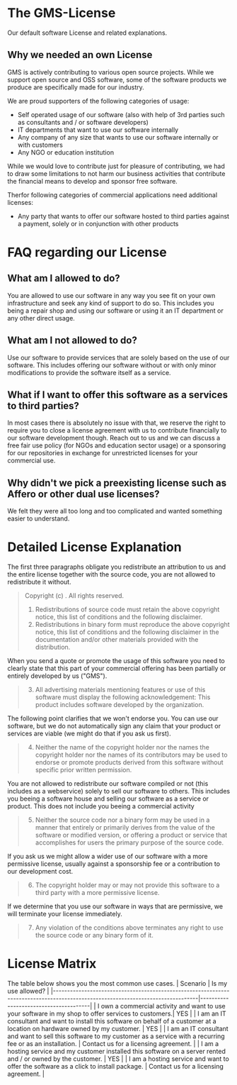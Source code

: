 # The GMS-License
Our default software License and related explanations.

## Why we needed an own License
GMS is actively contributing to various open source projects. 
While we support open source and OSS software, some of the software products we produce
are specifically made for our industry.

We are proud supporters of the following categories of usage:
* Self operated usage of our software (also with help of 3rd parties such as consultants and / or software developers)
* IT departments that want to use our software internally
* Any company of any size that wants to use our software internally or with customers
* Any NGO or education institution

While we would love to contribute just for pleasure of contributing, 
we had to draw some limitations to not harm our business activities 
that contribute the financial means to develop and sponsor
free software. 

Therfor following categories of commercial applications need additional licenses: 
* Any party that wants to offer our software hosted to third parties against a payment, solely or in conjunction with other products 

# FAQ regarding our License

## What am I allowed to do? 
You are allowed to use our software in any way you see fit on your own infrastructure and seek any kind of support to do so.
This includes you being a repair shop and using our software or using it an IT department or any other direct usage. 

## What am I not allowed to do? 
Use our software to provide services that are solely based on the use of our software. 
This includes offering our software without or with only minor modifications to provide the software itself as a service. 

## What if I want to offer this software as a services to third parties? 
In most cases there is absolutely no issue with that, we reserve the right to require you to close a license agreement with us to contribute financially to our software development though. Reach out to us and we can discuss a free fair use policy (for NGOs and education sector usage) or a sponsoring for our repositories in exchange for unrestricted licenses for your commercial use. 

## Why didn't we pick a preexisting license such as Affero or other dual use licenses?
We felt they were all too long and too complicated and wanted something easier to understand.

# Detailed License Explanation
The first three paragraphs obligate you redistribute an attribution to us and the entire license together with the source code, you are not allowed to redistribute it without.
> Copyright (c) <year> <owner>. All rights reserved.
> 1. Redistributions of source code must retain the above copyright notice, this list of conditions and the following disclaimer.
> 2. Redistributions in binary form must reproduce the above copyright notice, this list of conditions and the following disclaimer in the documentation and/or other materials provided with the distribution.

When you send a quote or promote the usage of this software you need to clearly state that this part of your commercial offering has been partially or entirely developed by us ("GMS").
> 3. All advertising materials mentioning features or use of this software must display the following acknowledgement: This product includes software developed by the organization.

The following point clarifies that we won't endorse you. You can use our software, but we do not automatically sign any claim that your product or services are viable (we might do that if you ask us first). 
> 4. Neither the name of the copyright holder nor the names the copyright holder nor the names of its contributors may be used to endorse or promote products derived from this software without specific prior written permission.

You are not allowed to redistribute our software compiled or not (this includes as a webservice) solely to sell our software to others. This includes you beeing a software house and selling our software as a service or product. This does not include you beeing a commercial activity 
> 5. Neither the source code nor a binary form may be used in a manner that entirely or primarily derives from the value of the software or modified version, or offering a product or service that accomplishes for users the primary purpose of the source code.

If you ask us we might allow a wider use of our software with a more permissive license, usually against a sponsorship fee or a contribution to our development cost.
> 6. The copyright holder may or may not provide this software to a third party with a more permissive license.

If we determine that you use our software in ways that are permissive, we will terminate your license immediately.
> 7. Any violation of the conditions above terminates any right to use the source code or any binary form of it.

# License Matrix 
The table below shows you the most common use cases.
| Scenario                                                                                                                        | Is my use allowed?                    |
|---------------------------------------------------------------------------------------------------------------------------------|---------------------------------------|
| I own a commercial activity and want to use your software in my shop to offer services to customers.| YES                                   |
| I am an IT consultant and want to install this software on behalf of a customer at a location on hardware owned by my customer. | YES                                   |
| I am an IT consultant and want to sell this software to my customer as a service with a recurring fee or as an installation.    | Contact us for a licensing agreement. |
| I am a hosting service and my customer installed this software on a server rented and / or owned by the customer.               | YES                                   |
| I am a hosting service and want to offer the software as a click to install package.                                            | Contact us for a licensing agreement. |
